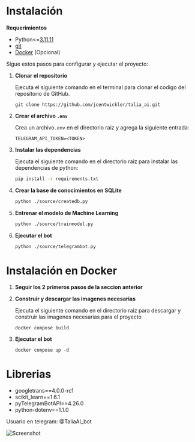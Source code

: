 # Instalación

**Requerimientos**
- Python<=[3.11.11](https://www.python.org/downloads/release/python-31111)
- [git](https://git-scm.com/downloads)
- [Docker](https://www.docker.com/products/docker-desktop/) (Opcional)
  
Sigue estos pasos para configurar y ejecutar el proyecto:

1. **Clonar el repositorio**

   Ejecuta el siguiente comando en el terminal para clonar el codigo del repositorio de GitHub.
     ```
     git clone https://github.com/jcentwickler/talia_ai.git
     ```

3. **Crear el archivo `.env`**

   Crea un archivo`.env` en el directorio raiz y agrega la siguiente entrada:
     ```
     TELEGRAM_API_TOKEN=<TOKEN>
     ```

5. **Instalar las dependencias**

   Ejecuta el siguiente comando en el directorio raiz para instalar las dependencias de python:
     ```bash
     pip install -r requirements.txt
     ```

7. **Crear la base de conocimientos en SQLite**
     ```bash
     python ./source/createdb.py
     ```

8. **Entrenar el modelo de Machine Learning**
     ```bash
     python ./source/trainmodel.py
     ```

9. **Ejecutar el bot**
     ```bash
     python ./source/telegrambot.py
     ```
# Instalación en Docker

1. **Seguir los 2 primeros pasos de la seccion anterior**

2. **Construir y descargar las imagenes necesarias**

   Ejecuta el siguiente comando en el directorio raiz para descargar y construir las imagenes necesarias para el proyecto
     ```
     docker compose build
     ```  
4. **Ejecutar el bot**
     ```
     docker compose up -d
     ```
# Librerias
- googletrans==4.0.0-rc1
- scikit_learn==1.6.1
- pyTelegramBotAPI==4.26.0
- python-dotenv==1.1.0

Usuario en telegram: @TaliaAI_bot

![Screenshot](https://i.imgur.com/p5zt0Dm.jpeg)
